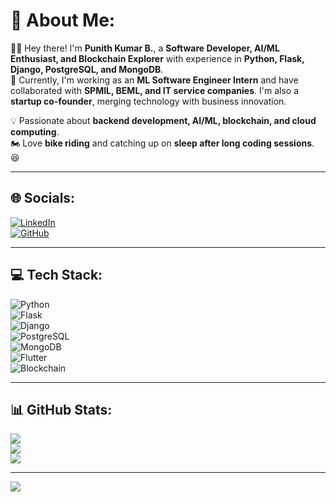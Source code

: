 # 💫 About Me:
🙋‍♂️ Hey there! I'm **Punith Kumar B.**, a **Software Developer, AI/ML Enthusiast, and Blockchain Explorer** with experience in **Python, Flask, Django, PostgreSQL, and MongoDB**.  
🚀 Currently, I'm working as an **ML Software Engineer Intern** and have collaborated with **SPMIL, BEML, and IT service companies**. I'm also a **startup co-founder**, merging technology with business innovation.  

💡 Passionate about **backend development, AI/ML, blockchain, and cloud computing**.  
🏍️ Love **bike riding** and catching up on **sleep after long coding sessions**. 😆  

---

## 🌐 Socials:
[![LinkedIn](https://img.shields.io/badge/LinkedIn-%230077B5.svg?style=for-the-badge&logo=linkedin&logoColor=white)](https://www.linkedin.com/in/punith-kumar-b-969915355)  
[![GitHub](https://img.shields.io/badge/GitHub-%23121011.svg?style=for-the-badge&logo=github&logoColor=white)](https://github.com/PunithKumar)  

---

## 💻 Tech Stack:
![Python](https://img.shields.io/badge/python-3670A0?style=for-the-badge&logo=python&logoColor=ffdd54)  
![Flask](https://img.shields.io/badge/flask-%23000.svg?style=for-the-badge&logo=flask&logoColor=white)  
![Django](https://img.shields.io/badge/django-%23092E20.svg?style=for-the-badge&logo=django&logoColor=white)  
![PostgreSQL](https://img.shields.io/badge/postgresql-%23316192.svg?style=for-the-badge&logo=postgresql&logoColor=white)  
![MongoDB](https://img.shields.io/badge/mongodb-%2347A248.svg?style=for-the-badge&logo=mongodb&logoColor=white)  
![Flutter](https://img.shields.io/badge/flutter-%2302569B.svg?style=for-the-badge&logo=flutter&logoColor=white)  
![Blockchain](https://img.shields.io/badge/blockchain-%23000000.svg?style=for-the-badge&logo=ethereum&logoColor=white)  

---

## 📊 GitHub Stats:
![](https://github-readme-stats.vercel.app/api?username=PunithKumar&theme=onedark&hide_border=true&include_all_commits=true&count_private=true)<br/>
![](https://github-readme-streak-stats.herokuapp.com/?user=PunithKumar&theme=onedark&hide_border=true)<br/>
![](https://github-readme-stats.vercel.app/api/top-langs/?username=PunithKumar&theme=onedark&hide_border=true&include_all_commits=true&count_private=true&layout=compact)

---

[![](https://visitcount.itsvg.in/api?id=PunithKumar&icon=0&color=0)](https://visitcount.itsvg.in)

<!-- Proudly created with GPRM ( https://gprm.itsvg.in ) -->
